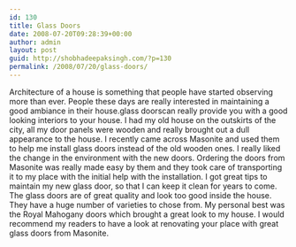 ```yaml
---
id: 130
title: Glass Doors
date: 2008-07-20T09:28:39+00:00
author: admin
layout: post
guid: http://shobhadeepaksingh.com/?p=130
permalink: /2008/07/20/glass-doors/
---
```

Architecture of a house is something that people have started observing more than ever. People these days are really interested in maintaining a good ambiance in their house.glass doorscan really provide you with a good looking interiors to your house. I had my old house on the outskirts of the city, all my door panels were wooden and really brought out a dull appearance to the house. I recently came across Masonite and used them to help me install glass doors instead of the old wooden ones. I really liked the change in the environment with the new doors. Ordering the doors from Masonite was really made easy by them and they took care of transporting it to my place with the initial help with the installation. I got great tips to maintain my new glass door, so that I can keep it clean for years to come. The glass doors are of great quality and look too good inside the house. They have a huge number of varieties to chose from. My personal best was the Royal Mahogany doors which brought a great look to my house. I would recommend my readers to have a look at renovating your place with great glass doors from Masonite.